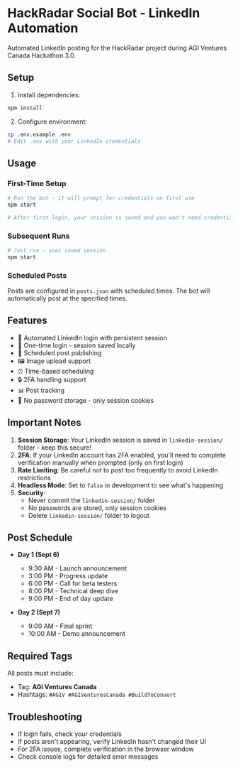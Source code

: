 # HackRadar Social Bot - LinkedIn Automation

Automated LinkedIn posting for the HackRadar project during AGI Ventures Canada Hackathon 3.0.

## Setup

1. Install dependencies:
```bash
npm install
```

2. Configure environment:
```bash
cp .env.example .env
# Edit .env with your LinkedIn credentials
```

## Usage

### First-Time Setup
```bash
# Run the bot - it will prompt for credentials on first use
npm start

# After first login, your session is saved and you won't need credentials again
```

### Subsequent Runs
```bash
# Just run - uses saved session
npm start
```

### Scheduled Posts
Posts are configured in `posts.json` with scheduled times. The bot will automatically post at the specified times.

## Features

- 🤖 Automated LinkedIn login with persistent session
- 💾 One-time login - session saved locally
- 📝 Scheduled post publishing
- 🖼️ Image upload support
- ⏰ Time-based scheduling
- 🔒 2FA handling support
- 📊 Post tracking
- 🔐 No password storage - only session cookies

## Important Notes

1. **Session Storage**: Your LinkedIn session is saved in `linkedin-session/` folder - keep this secure!
2. **2FA**: If your LinkedIn account has 2FA enabled, you'll need to complete verification manually when prompted (only on first login)
3. **Rate Limiting**: Be careful not to post too frequently to avoid LinkedIn restrictions
4. **Headless Mode**: Set to `false` in development to see what's happening
5. **Security**: 
   - Never commit the `linkedin-session/` folder
   - No passwords are stored, only session cookies
   - Delete `linkedin-session/` folder to logout

## Post Schedule

- **Day 1 (Sept 6)**
  - 9:30 AM - Launch announcement
  - 3:00 PM - Progress update
  - 6:00 PM - Call for beta testers
  - 8:00 PM - Technical deep dive
  - 9:00 PM - End of day update

- **Day 2 (Sept 7)**
  - 9:00 AM - Final sprint
  - 10:00 AM - Demo announcement

## Required Tags

All posts must include:
- Tag: **AGI Ventures Canada**
- Hashtags: `#AGIV #AGIVenturesCanada #BuildToConvert`

## Troubleshooting

- If login fails, check your credentials
- If posts aren't appearing, verify LinkedIn hasn't changed their UI
- For 2FA issues, complete verification in the browser window
- Check console logs for detailed error messages
